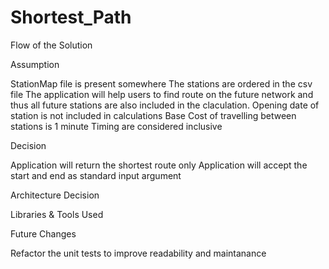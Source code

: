 # Shortest_Path


Flow of the Solution


Assumption

StationMap file is present somewhere
The stations are ordered in the csv file
The application will help users to find route on the future network and thus all future stations are also included in the claculation. Opening date of station is not included in calculations
Base Cost of travelling between stations is 1 minute
Timing are considered inclusive


Decision

Application will return the shortest route only
Application will accept the start and end as standard input argument

Architecture Decision

Libraries & Tools Used

Future Changes

Refactor the unit tests to improve readability and maintanance
